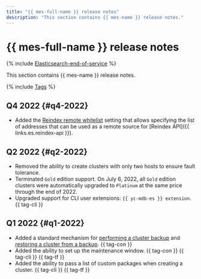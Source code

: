 ```yaml
---
title: "{{ mes-full-name }} release notes"
description: "This section contains {{ mes-name }} release notes."
---
```


# {{ mes-full-name }} release notes

{% include [Elasticsearch-end-of-service](../_includes/mdb/mes/note-end-of-service.md) %}

This section contains {{ mes-name }} release notes.

{% include [Tags](../_includes/mdb/release-notes-tags.md) %}

## Q4 2022 {#q4-2022}

* Added the [Reindex remote whitelist](concepts/settings-list.md#setting-reindex-remote-whitelist) setting that allows specifying the list of addresses that can be used as a remote source for [Reindex API]({{ links.es.reindex-api }}).

## Q2 2022 {#q2-2022}

* Removed the ability to create clusters with only two hosts to ensure fault tolerance.
* Terminated `Gold` edition support. On July 6, 2022, all `Gold` edition clusters were automatically upgraded to `Platinum` at the same price through the end of 2022.
* Upgraded support for CLI user extensions: `{{ yc-mdb-es }} extension`. {{ tag-cli }}

## Q1 2022 {#q1-2022}

* Added a standard mechanism for [performing a cluster backup](concepts/backup.md) and [restoring a cluster from a backup](operations/cluster-backups.md#restore). {{ tag-con }}
* Added the ability to set up the maintenance window. {{ tag-con }} {{ tag-cli }} {{ tag-tf }}
* Added the ability to pass a list of custom packages when creating a cluster. {{ tag-cli }} {{ tag-tf }}
